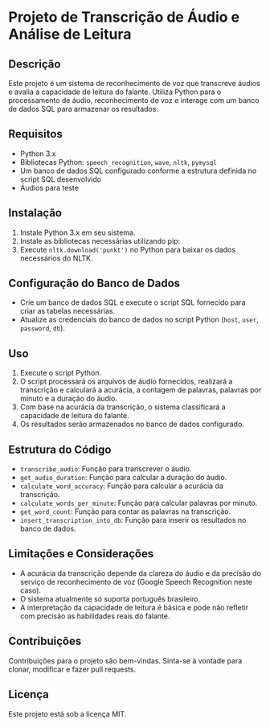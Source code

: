 # Projeto de Transcrição de Áudio e Análise de Leitura

## Descrição
Este projeto é um sistema de reconhecimento de voz que transcreve áudios e avalia a capacidade de leitura do falante. Utiliza Python para o processamento de áudio, reconhecimento de voz e interage com um banco de dados SQL para armazenar os resultados.

## Requisitos
- Python 3.x
- Bibliotecas Python: `speech_recognition`, `wave`, `nltk`, `pymysql`
- Um banco de dados SQL configurado conforme a estrutura definida no script SQL desenvolvido
- Áudios para teste

## Instalação
1. Instale Python 3.x em seu sistema.
2. Instale as bibliotecas necessárias utilizando pip:
3. Execute `nltk.download('punkt')` no Python para baixar os dados necessários do NLTK.

## Configuração do Banco de Dados
- Crie um banco de dados SQL e execute o script SQL fornecido para criar as tabelas necessárias.
- Atualize as credenciais do banco de dados no script Python (`host`, `user`, `password`, `db`).

## Uso
1. Execute o script Python.
2. O script processará os arquivos de áudio fornecidos, realizará a transcrição e calculará a acurácia, a contagem de palavras, palavras por minuto e a duração do áudio.
3. Com base na acurácia da transcrição, o sistema classificará a capacidade de leitura do falante.
4. Os resultados serão armazenados no banco de dados configurado.

## Estrutura do Código
- `transcribe_audio`: Função para transcrever o áudio.
- `get_audio_duration`: Função para calcular a duração do áudio.
- `calculate_word_accuracy`: Função para calcular a acurácia da transcrição.
- `calculate_words_per_minute`: Função para calcular palavras por minuto.
- `get_word_count`: Função para contar as palavras na transcrição.
- `insert_transcription_into_db`: Função para inserir os resultados no banco de dados.

## Limitações e Considerações
- A acurácia da transcrição depende da clareza do áudio e da precisão do serviço de reconhecimento de voz (Google Speech Recognition neste caso).
- O sistema atualmente só suporta português brasileiro.
- A interpretação da capacidade de leitura é básica e pode não refletir com precisão as habilidades reais do falante.

## Contribuições
Contribuições para o projeto são bem-vindas. Sinta-se à vontade para clonar, modificar e fazer pull requests.

## Licença
Este projeto está sob a licença MIT.
